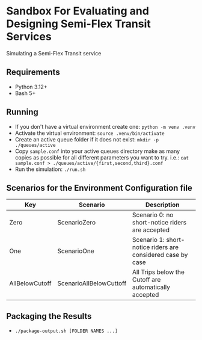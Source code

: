 # Sandbox For Evaluating and Designing Semi-Flex Transit Services

Simulating a Semi-Flex Transit service

## Requirements
- Python 3.12+
- Bash 5+

## Running
- If you don't have a virtual environment create one:
  `python -m venv .venv`
- Activate the virtual environment:
  `source .venv/bin/activate`
- Create an active queue folder if it does not exist:
  `mkdir -p ./queues/active`
- Copy `sample.conf` into your active queues directory make as many copies as possible for all different parameters you want to try. i.e.:
  `cat sample.conf > ./queues/active/{first,second,third}.conf`
- Run the simulation:
  `./run.sh`

## Scenarios for the Environment Configuration file
| Key            | Scenario                | Description                                                 |
| -------------- | ----------------------- | ----------------------------------------------------------- |
| Zero           | ScenarioZero            | Scenario 0: no short-notice riders are accepted             |
| One            | ScenarioOne             | Scenario 1: short-notice riders are considered case by case |
| AllBelowCutoff | ScenarioAllBelowCuttoff | All Trips below the Cutoff are automatically accepted       |



## Packaging the **Results**
- `./package-output.sh [FOLDER NAMES ...]`
